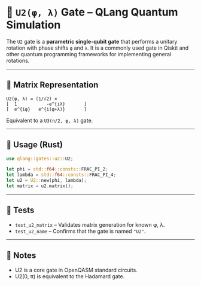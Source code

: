 # 🧮 `U2(φ, λ)` Gate – QLang Quantum Simulation

The `U2` gate is a **parametric single-qubit gate** that performs a unitary rotation with phase shifts `φ` and `λ`. It is a commonly used gate in Qiskit and other quantum programming frameworks for implementing general rotations.

---

## 📐 Matrix Representation

```
U2(φ, λ) = (1/√2) ×
[  1           -e^{iλ}       ]
[  e^{iφ}   e^{i(φ+λ)}       ]
```

Equivalent to a `U3(π/2, φ, λ)` gate.

---

## 🧰 Usage (Rust)

```rust
use qlang::gates::u2::U2;

let phi = std::f64::consts::FRAC_PI_2;
let lambda = std::f64::consts::FRAC_PI_4;
let u2 = U2::new(phi, lambda);
let matrix = u2.matrix();
```

---

## 🧪 Tests

- `test_u2_matrix` – Validates matrix generation for known φ, λ.
- `test_u2_name` – Confirms that the gate is named `"U2"`.

---

## 📎 Notes

- U2 is a core gate in OpenQASM standard circuits.
- U2(0, π) is equivalent to the Hadamard gate.